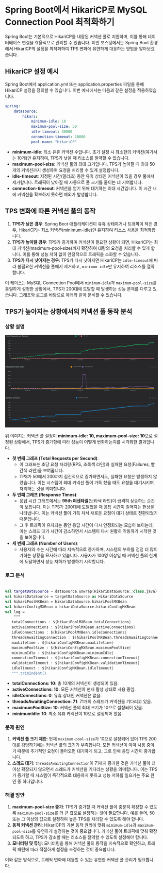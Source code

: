 # Spring Boot에서 HikariCP로 MySQL Connection Pool 최적화하기

Spring Boot는 기본적으로 HikariCP를 내장된 커넥션 풀로 지원하며, 이를 통해 데이터베이스 연결을 효율적으로 관리할 수 있습니다. 이번 포스팅에서는 Spring Boot 환경에서 HikariCP의 설정을 최적화하여 TPS 변화에 유연하게 대응하는 방법을 알아보겠습니다.

## HikariCP 설정 예시

Spring Boot에서 application.yml 또는 application.properties 파일을 통해 HikariCP 설정을 정의할 수 있습니다. 이번 예시에서는 다음과 같은 설정을 적용하였습니다.

```yaml
spring:
    datasource:
        hikari:
            minimum-idle: 10
            maximum-pool-size: 50
            idle-timeout: 30000
            connection-timeout: 20000
            pool-name: "HikariCP"
```

- **minimum-idle**: 최소 유휴 커넥션 수입니다. 초기 설정 시 최소한의 커넥션(여기서는 10개)만 유지하여, TPS가 낮을 때 리소스를 절약할 수 있습니다.
- **maximum-pool-size**: 커넥션 풀의 최대 크기입니다. TPS가 높아질 때 최대 50개의 커넥션까지 생성하여 요청을 처리할 수 있게 설정합니다.
- **idle-timeout**: 지정된 시간(밀리초) 동안 유휴 상태인 커넥션이 있을 경우 풀에서 제거합니다. 트래픽이 낮아질 때 자동으로 풀 크기를 줄이는 데 기여합니다.
- **connection-timeout**: 커넥션을 얻기 위해 대기하는 최대 시간입니다. 이 시간 내에 커넥션을 확보하지 못하면 예외가 발생합니다.

## TPS 변화에 따른 커넥션 풀의 동작

1. **TPS가 낮은 경우**: Spring Boot 애플리케이션이 유휴 상태이거나 트래픽이 적은 경우, HikariCP는 최소 커넥션(minimum-idle)만 유지하여 리소스 사용을 최적화합니다.
2. **TPS가 높아질 경우**: TPS가 증가하여 커넥션이 필요한 상황이 되면, HikariCP는 최대 커넥션(maximum-pool-size)까지 확장하여 대량의 요청을 처리할 수 있게 합니다. 이를 통해 성능 저하 없이 안정적으로 트래픽을 소화할 수 있습니다.
3. **TPS가 다시 낮아지는 경우**: TPS가 다시 낮아지면 HikariCP는 `idle-timeout`에 따라 불필요한 커넥션을 풀에서 제거하고, `minimum-idle`만 유지하여 리소스를 절약합니다.

이 케이스는 MySQL Connection Pool에서 `minimum-idle`과 `maximum-pool-size`를 동일하게 설정한 상황에서, TPS가 200대에 도달할 때 발생하는 성능 문제를 다루고 있습니다. 그래프와 로그를 바탕으로 아래와 같이 분석할 수 있습니다.

## TPS가 높아지는 상황에서의 커넥션 풀 동작 분석

### 상황 설명

![](https://raw.githubusercontent.com/cheese10yun/blog-sample/master/kotlin-coroutine/images/mysql-connection-pool-1-1.png)

위 이미지는 커넥션 풀 설정이 **minimum-idle: 10, maximum-pool-size: 10**으로 설정된 상황에서, TPS가 증가함에 따라 성능이 어떻게 변화하는지를 시각화한 결과입니다.

- **첫 번째 그래프 (Total Requests per Second)**:
    - 이 그래프는 초당 요청 처리량(RPS, 초록색 라인)과 실패한 요청(Failures, 빨간색 라인)을 보여줍니다.
    - TPS가 50에서 200까지 점진적으로 증가하면서도, 실패한 요청은 발생하지 않았습니다. 이는 시스템이 최대 커넥션 풀이 가득 찼을 때도 요청을 대기시키며 처리하는 것을 의미합니다.
- **두 번째 그래프 (Response Times)**:
    - 응답 시간 그래프에서는 **95th 퍼센타일**(보라색 라인)이 급격히 상승하는 순간이 보입니다. 이는 TPS가 200대에 도달했을 때 응답 시간이 길어지는 현상을 나타냅니다. 이는 커넥션 풀이 가득 차서 새로운 요청이 대기 상태로 전환되었기 때문입니다.
    - 그 후 트래픽이 유지되는 동안 응답 시간이 다시 안정화되는 모습이 보이는데, 이는 스레드 대기 시간이 감소하면서 시스템이 다시 원활히 작동하기 시작한 것을 보여줍니다.
- **세 번째 그래프 (Number of Users)**:
    - 사용자의 수는 시간에 따라 지속적으로 증가하며, 시스템의 부하를 점점 더 많이 가하는 상황을 묘사하고 있습니다. 사용자가 100명 이상일 때 커넥션 풀의 한계에 도달하면서 성능 저하가 발생하기 시작합니다.

### 로그 분석

```kotlin

val targetDataSource = dataSource.unwrap(HikariDataSource::class.java)
val hikariDataSource = targetDataSource as HikariDataSource
val hikariPoolMXBean = hikariDataSource.hikariPoolMXBean
val hikariConfigMXBean = hikariDataSource.hikariConfigMXBean
val log =
    """
   totalConnections : ${hikariPoolMXBean.totalConnections}
   activeConnections : ${hikariPoolMXBean.activeConnections}
   idleConnections : ${hikariPoolMXBean.idleConnections}
   threadsAwaitingConnection : ${hikariPoolMXBean.threadsAwaitingConnection}
   maxLifetime : ${hikariConfigMXBean.maxLifetime}
   maximumPoolSize : ${hikariConfigMXBean.maximumPoolSize}
   minimumIdle : ${hikariConfigMXBean.minimumIdle}
   connectionTimeout : ${hikariConfigMXBean.connectionTimeout}
   validationTimeout : ${hikariConfigMXBean.validationTimeout}
   idleTimeout : ${hikariConfigMXBean.idleTimeout}
   """.trimIndent()
```

- **totalConnections: 10**: 총 10개의 커넥션이 생성되어 있음.
- **activeConnections: 10**: 모든 커넥션이 현재 활성 상태로 사용 중임.
- **idleConnections: 0**: 유휴 상태인 커넥션은 없음.
- **threadsAwaitingConnection: 71**: 71개의 스레드가 커넥션을 기다리고 있음.
- **maximumPoolSize: 10**: 커넥션 풀의 최대 크기가 10으로 설정되어 있음.
- **minimumIdle: 10**: 최소 유휴 커넥션이 10으로 설정되어 있음.

### 문제 원인

1. **커넥션 풀 크기 제한**: 현재 `maximum-pool-size`가 10으로 설정되어 있어 TPS 200대를 감당하기에는 커넥션 풀의 크기가 부족합니다. 모든 커넥션이 이미 사용 중이기 때문에 추가적인 요청이 들어오면 대기하게 되고, 그로 인해 응답 시간이 증가합니다.
2. **스레드 대기**: `threadsAwaitingConnection`이 71까지 증가한 것은 커넥션 풀이 더 이상 확장되지 않으면서 스레드가 커넥션을 기다리는 상황을 의미합니다. 이는 TPS가 증가할 때 시스템이 즉각적으로 대응하지 못하고 성능 저하를 일으키는 주요 원인 중 하나입니다.

### 해결 방안

1. **maximum-pool-size 증가**: TPS가 증가할 때 커넥션 풀이 충분히 확장할 수 있도록 `maximum-pool-size`를 더 큰 값으로 설정하는 것이 필요합니다. 예를 들어, 50 또는 그 이상의 값으로 설정하여 높은 TPS를 처리할 수 있도록 해야 합니다.
2. **동적 커넥션 관리**: HikariCP의 기본 동작 원리에 맞춰 `minimum-idle`과 `maximum-pool-size`를 유연하게 설정하는 것이 중요합니다. 커넥션 풀이 트래픽에 맞춰 확장되도록 하고, TPS가 감소할 때는 리소스를 절약할 수 있도록 설정해야 합니다.
3. **모니터링 및 튜닝**: 모니터링을 통해 커넥션 풀의 동작을 지속적으로 확인하고, 트래픽 패턴에 따라 적절하게 설정을 조정하는 것이 중요합니다.

이와 같은 방식으로, 트래픽 변화에 대응할 수 있는 유연한 커넥션 풀 관리가 필요합니다.